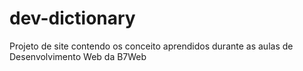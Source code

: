 # dev-dictionary
Projeto de site contendo os conceito aprendidos durante as aulas de Desenvolvimento Web da B7Web
